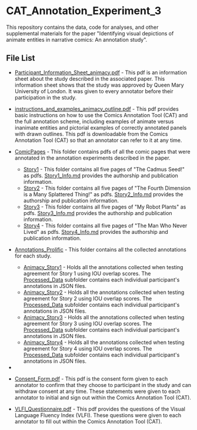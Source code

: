 # CAT_Annotation_Experiment_3

This repository contains the data, code for analyses, and other supplemental materials for the paper "Identifying visual depictions of animate entities in narrative comics: An annotation study".

## File List

* [Participant_Information_Sheet_animacy.pdf](Participant_Information_Sheet_animacy.pdf) - This pdf is an information sheet about the study described in the associated paper. This information sheet shows that the study was approved by Queen Mary University of London. It was given to every annotator before their participation in the study.

* [instructions_and_examples_animacy_outline.pdf](instructions_and_examples_animacy_outline.pdf) - This pdf provides basic instructions on how to use the Comics Annotation Tool (CAT) and the full annotation scheme, including examples of animate versus inanimate entities and pictorial examples of correctly annotated panels with drawn outlines. This pdf is downloadable from the Comics Annotation Tool (CAT) so that an annotator can refer to it at any time.

* [ComicPages](ComicPages) - This folder contains pdfs of all the comic pages that were annotated in the annotation experiments described in the paper. 

  * [Story1](ComicPages/Story1) - This folder contains all five pages of "The Cadmus Seed!" as pdfs. [Story1_Info.md](ComicPages/Story1/Story1_Info.md) provides the authorship and publication information. 
  * [Story2](ComicPages/Story2) - This folder contains all five pages of "The Fourth Dimension is a Many Splattered Thing!" as pdfs. [Story2_Info.md](ComicPages/Story2/Story2_Info.md) provides the authorship and publication information.
  * [Story3](ComicPages/Story3) - This folder contains all five pages of "My Robot Plants" as pdfs. [Story3_Info.md](ComicPages/Story3/Story3_Info.md) provides the authorship and publication information.
  * [Story4](ComicPages/Story4) - This folder contains all five pages of "The Man Who Never Lived" as pdfs. [Story4_Info.md](ComicPages/Story4/Story4_Info.md) provides the authorship and publication information.
 
* [Annotations_Prolific](Annotations_Prolific) - This folder contains all the collected annotations for each study.
  
  * [Animacy_Story1](Annotations_Prolific/Animacy_Story1) - Holds all the annotations collected when testing agreement for Story 1 using IOU overlap scores. The [Processed_Data](Annotations_Prolific/Animacy_Story1/Processed_Data) subfolder contains each individual participant's annotations in JSON files. 
  * [Animacy_Story2](Annotations_Prolific/Animacy_Story2) - Holds all the annotations collected when testing agreement for Story 2 using IOU overlap scores. The [Processed_Data](Annotations_Prolific/Animacy_Story2/Processed_Data) subfolder contains each individual participant's annotations in JSON files.
  * [Animacy_Story3](Annotations_Prolific/Animacy_Story3) - Holds all the annotations collected when testing agreement for Story 3 using IOU overlap scores. The [Processed_Data](Annotations_Prolific/Animacy_Story3/Processed_Data) subfolder contains each individual participant's annotations in JSON files.
  * [Animacy_Story4](Annotations_Prolific/Animacy_Story4) - Holds all the annotations collected when testing agreement for Story 4 using IOU overlap scores. The [Processed_Data](Annotations_Prolific/Animacy_Story4/Processed_Data) subfolder contains each individual participant's annotations in JSON files.

 
*

  
* [Consent_Form.pdf](Consent_Form.pdf) - This pdf is the consent form given to each annotator to confirm that they choose to participant in the study and can withdraw consent at any time. These statements were given to each annotator to initial and sign out within the Comics Annotation Tool (CAT).

* [VLFI_Questionnaire.pdf](VLFI_Questionnaire.pdf) - This pdf provides the questions of the Visual Language Fluency Index (VLFI). These questions were given to each annotator to fill out within the Comics Annotation Tool (CAT).  
